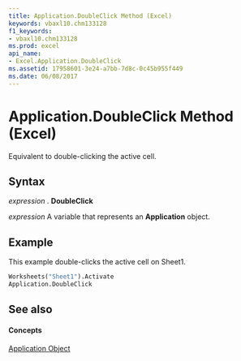 ```yaml
---
title: Application.DoubleClick Method (Excel)
keywords: vbaxl10.chm133128
f1_keywords:
- vbaxl10.chm133128
ms.prod: excel
api_name:
- Excel.Application.DoubleClick
ms.assetid: 17958601-3e24-a7bb-7d8c-0c45b955f449
ms.date: 06/08/2017
---
```



# Application.DoubleClick Method (Excel)

Equivalent to double-clicking the active cell.


## Syntax

 _expression_ . **DoubleClick**

 _expression_ A variable that represents an **Application** object.


## Example

This example double-clicks the active cell on Sheet1.


```vb
Worksheets("Sheet1").Activate 
Application.DoubleClick
```


## See also


#### Concepts


[Application Object](Excel.Application(objec).md)

